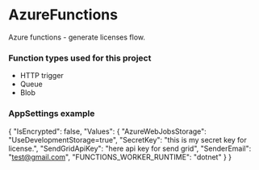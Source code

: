 # AzureFunctions
Azure functions - generate licenses flow.


### Function types used for this project
* HTTP trigger
* Queue
* Blob

### AppSettings example
  {
  "IsEncrypted": false,
  "Values": {
    "AzureWebJobsStorage": "UseDevelopmentStorage=true",
    "SecretKey": "this is my secret key for license.",
    "SendGridApiKey": "here api key for send grid",
    "SenderEmail": "test@gmail.com",
    "FUNCTIONS_WORKER_RUNTIME": "dotnet"
  }
}
